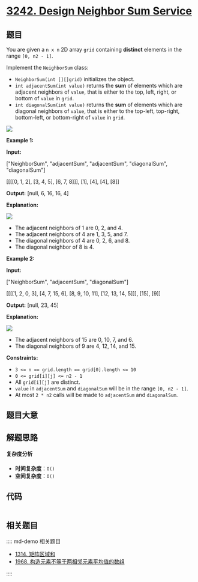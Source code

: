 # [3242. Design Neighbor Sum Service](https://leetcode.com/problems/design-neighbor-sum-service/)

## 题目

You are given a `n x n` 2D array `grid` containing **distinct** elements in
the range `[0, n2 - 1]`.

Implement the `NeighborSum` class:

- `NeighborSum(int [][]grid)` initializes the object.
- `int adjacentSum(int value)` returns the **sum** of elements which are adjacent neighbors of `value`, that is either to the top, left, right, or bottom of `value` in `grid`.
- `int diagonalSum(int value)` returns the **sum** of elements which are diagonal neighbors of `value`, that is either to the top-left, top-right, bottom-left, or bottom-right of `value` in `grid`.

![](https://assets.leetcode.com/uploads/2024/06/24/design.png)

**Example 1:**

**Input:**

["NeighborSum", "adjacentSum", "adjacentSum", "diagonalSum", "diagonalSum"]

[[[[0, 1, 2], [3, 4, 5], [6, 7, 8]]], [1], [4], [4], [8]]

**Output:** [null, 6, 16, 16, 4]

**Explanation:**

**![](https://assets.leetcode.com/uploads/2024/06/24/designexample0.png)**

- The adjacent neighbors of 1 are 0, 2, and 4.
- The adjacent neighbors of 4 are 1, 3, 5, and 7.
- The diagonal neighbors of 4 are 0, 2, 6, and 8.
- The diagonal neighbor of 8 is 4.

**Example 2:**

**Input:**

["NeighborSum", "adjacentSum", "diagonalSum"]

[[[[1, 2, 0, 3], [4, 7, 15, 6], [8, 9, 10, 11], [12, 13, 14, 5]]], [15], [9]]

**Output:** [null, 23, 45]

**Explanation:**

**![](https://assets.leetcode.com/uploads/2024/06/24/designexample2.png)**

- The adjacent neighbors of 15 are 0, 10, 7, and 6.
- The diagonal neighbors of 9 are 4, 12, 14, and 15.

**Constraints:**

- `3 <= n == grid.length == grid[0].length <= 10`
- `0 <= grid[i][j] <= n2 - 1`
- All `grid[i][j]` are distinct.
- `value` in `adjacentSum` and `diagonalSum` will be in the range `[0, n2 - 1]`.
- At most `2 * n2` calls will be made to `adjacentSum` and `diagonalSum`.

## 题目大意

## 解题思路

#### 复杂度分析

- **时间复杂度**：`O()`
- **空间复杂度**：`O()`

## 代码

```javascript

```

## 相关题目

:::: md-demo 相关题目

- [1314. 矩阵区域和](https://leetcode.com/problems/matrix-block-sum)
- [1968. 构造元素不等于两相邻元素平均值的数组](https://leetcode.com/problems/array-with-elements-not-equal-to-average-of-neighbors)

::::
